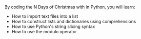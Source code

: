 By coding the N Days of Christmas with in Python, you will learn:

- How to import text files into a list
- How to construct lists and dictionaries using comprehensions
- How to use Python's string slicing syntax
- How to use the modulo operator
